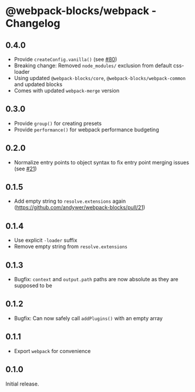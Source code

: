 # @webpack-blocks/webpack - Changelog

## 0.4.0

- Provide `createConfig.vanilla()` (see [#80](https://github.com/andywer/webpack-blocks/issues/80))
- Breaking change: Removed `node_modules/` exclusion from default css-loader
- Using updated `@webpack-blocks/core`, `@webpack-blocks/webpack-common` and updated blocks
- Comes with updated `webpack-merge` version

## 0.3.0

- Provide `group()` for creating presets
- Provide `performance()` for webpack performance budgeting

## 0.2.0

- Normalize entry points to object syntax to fix entry point merging issues (see [#21](https://github.com/andywer/webpack-blocks/pull/21))

## 0.1.5

- Add empty string to `resolve.extensions` again (https://github.com/andywer/webpack-blocks/pull/21)

## 0.1.4

- Use explicit `-loader` suffix
- Remove empty string from `resolve.extensions`

## 0.1.3

- Bugfix: `context` and `output.path` paths are now absolute as they are supposed to be

## 0.1.2

- Bugfix: Can now safely call `addPlugins()` with an empty array

## 0.1.1

- Export `webpack` for convenience

## 0.1.0

Initial release.
